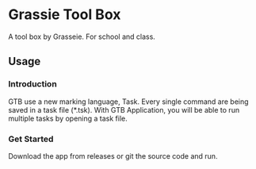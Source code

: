 # Grassie Tool Box
A tool box by Grasseie. For school and class. 

## Usage

### Introduction
GTB use a new marking language, Task. 
Every single command are being saved in a task file (*.tsk). 
With GTB Application, you will be able to run multiple tasks by opening a task file. 

### Get Started
Download the app from releases or git the source code and run. 
